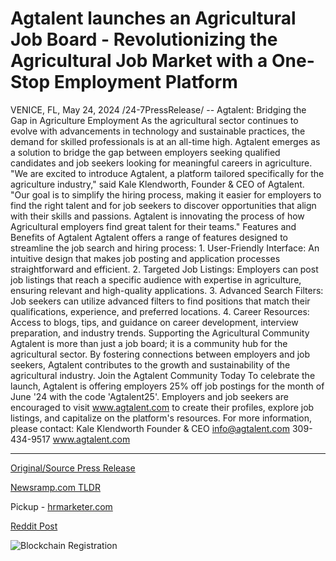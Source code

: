# Agtalent launches an Agricultural Job Board - Revolutionizing the Agricultural Job Market with a One-Stop Employment Platform

VENICE, FL, May 24, 2024 /24-7PressRelease/ --   Agtalent: Bridging the Gap in Agriculture Employment  As the agricultural sector continues to evolve with advancements in technology and sustainable practices, the demand for skilled professionals is at an all-time high. Agtalent emerges as a solution to bridge the gap between employers seeking qualified candidates and job seekers looking for meaningful careers in agriculture.  "We are excited to introduce Agtalent, a platform tailored specifically for the agriculture industry," said Kale Klendworth, Founder & CEO of Agtalent. "Our goal is to simplify the hiring process, making it easier for employers to find the right talent and for job seekers to discover opportunities that align with their skills and passions. Agtalent is innovating the process of how Agricultural employers find great talent for their teams."  Features and Benefits of Agtalent Agtalent offers a range of features designed to streamline the job search and hiring process:  1. User-Friendly Interface: An intuitive design that makes job posting and application processes straightforward and efficient. 2. Targeted Job Listings: Employers can post job listings that reach a specific audience with expertise in agriculture, ensuring relevant and high-quality applications. 3. Advanced Search Filters: Job seekers can utilize advanced filters to find positions that match their qualifications, experience, and preferred locations. 4. Career Resources: Access to blogs, tips, and guidance on career development, interview preparation, and industry trends.  Supporting the Agricultural Community Agtalent is more than just a job board; it is a community hub for the agricultural sector. By fostering connections between employers and job seekers, Agtalent contributes to the growth and sustainability of the agricultural industry.  Join the Agtalent Community Today To celebrate the launch, Agtalent is offering employers 25% off job postings for the month of June '24 with the code 'Agtalent25'. Employers and job seekers are encouraged to visit www.agtalent.com to create their profiles, explore job listings, and capitalize on the platform's resources.  For more information, please contact:  Kale Klendworth Founder & CEO  info@agtalent.com 309-434-9517 www.agtalent.com 

---

[Original/Source Press Release](https://www.24-7pressrelease.com/press-release/511165/agtalent-launches-an-agricultural-job-board-revolutionizing-the-agricultural-job-market-with-a-one-stop-employment-platform)
                    

[Newsramp.com TLDR](https://newsramp.com/curated-news/agtalent-revolutionizing-agriculture-employment/9ed7802a0129123f39ad35c99499e3ea) 


Pickup - [hrmarketer.com](https://hrmarketer.com/en/agtalent-launches-specialized-job-board-for-agricultural-industry/20243389)
 



[Reddit Post](https://www.reddit.com/r/newsramp/comments/1czewv5/agtalent_revolutionizing_agriculture_employment/) 



![Blockchain Registration](https://cdn.newsramp.app/24-7PressRelease/qrcode/245/24/roam45N6.webp)